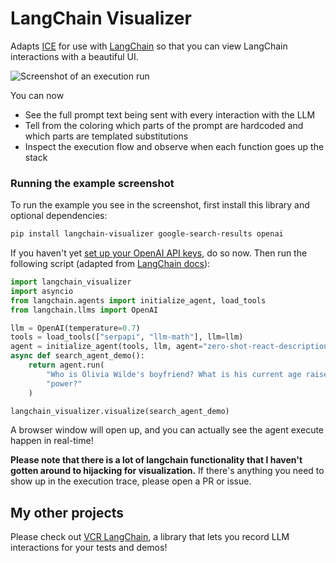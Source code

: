 # LangChain Visualizer

Adapts [ICE](https://github.com/oughtinc/ice) for use with [LangChain](https://github.com/hwchase17/langchain) so that you can view LangChain interactions with a beautiful UI.

![Screenshot of an execution run](screenshots/serp_screenshot.png "SERP agent demonstration")

You can now

- See the full prompt text being sent with every interaction with the LLM
- Tell from the coloring which parts of the prompt are hardcoded and which parts are templated substitutions
- Inspect the execution flow and observe when each function goes up the stack

### Running the example screenshot

To run the example you see in the screenshot, first install this library and optional dependencies:

```bash
pip install langchain-visualizer google-search-results openai
```

If you haven't yet [set up your OpenAI API keys](https://openai.com/api/), do so now. Then run the following script (adapted from [LangChain docs](https://langchain.readthedocs.io/en/latest/modules/agents/getting_started.html)):

```python
import langchain_visualizer
import asyncio
from langchain.agents import initialize_agent, load_tools
from langchain.llms import OpenAI

llm = OpenAI(temperature=0.7)
tools = load_tools(["serpapi", "llm-math"], llm=llm)
agent = initialize_agent(tools, llm, agent="zero-shot-react-description", verbose=True)
async def search_agent_demo():
    return agent.run(
        "Who is Olivia Wilde's boyfriend? What is his current age raised to the 0.23 "
        "power?"
    )

langchain_visualizer.visualize(search_agent_demo)
```

A browser window will open up, and you can actually see the agent execute happen in real-time!

**Please note that there is a lot of langchain functionality that I haven't gotten around to hijacking for visualization.** If there's anything you need to show up in the execution trace, please open a PR or issue.

## My other projects

Please check out [VCR LangChain](https://github.com/amosjyng/vcr-langchain), a library that lets you record LLM interactions for your tests and demos!
